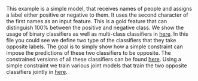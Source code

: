 
This example is a simple model, that receives names of people and assigns a label either positive or negative to them.
It uses the second character of the first names as an input feature. This is a gold feature that can distinguish 100% between
the positive and negative class.
We show the usage of binary classifiers as well as multi-class classifiers in [here](BadgeClassifiers.scala).
In this file you could see we define two type of the classifiers that they take opposite labels. The goal is to simply show
how a simple constraint can impose the predictions of these two classifiers to be opposite.
The constrained versions of all these classifiers can be found [here](BadgeConstraintClassifiers.scala).
Using a simple constraint we train various joint models that train the two opposite classifiers jointly in [here](BadgesApp.scala).